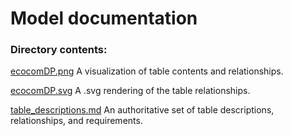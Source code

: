 # Model documentation

### Directory contents:

[ecocomDP.png](https://github.com/EDIorg/ecocomDP/blob/master/documentation/model/ecocomDP.png) A visualization of table contents and relationships.

[ecocomDP.svg](https://github.com/EDIorg/ecocomDP/blob/master/documentation/model/ecocomDP.svg) A .svg rendering of the table relationships.

[table_descriptions.md](https://github.com/EDIorg/ecocomDP/blob/master/documentation/model/table_description.md) An authoritative set of table descriptions, relationships, and requirements.



